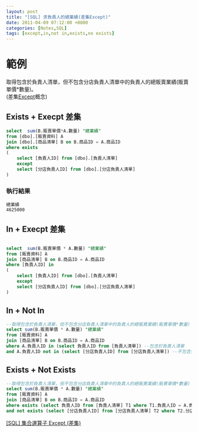 ```yaml
---
layout: post
title: "[SQL] 求負責人的總業績(差集Except)"
date: 2011-04-09 07:12:00 +0800
categories: [Notes,SQL]
tags: [except,in,not in,exists,no exists]
---
```


# 範例

取得包含於負責人清單，但不包含分店負責人清單中的負責人的總販賣業績(販賣單價*數量)。     
(差集[Except](https://riivalin.github.io/posts/2011/04/sql-29/)概念)

## Exists + Execpt 差集

```sql
select  sum(B.販賣單價*A.數量) "總業績"
from [dbo].[販賣資料] A
join [dbo].[商品清單] B on B.商品ID = A.商品ID
where exists
(
	select [負責人ID] from [dbo].[負責人清單]
	except
	select [分店負責人ID] from [dbo].[分店負責人清單]
)
```

### 執行結果

```
總業績
4625000
```

## In + Execpt 差集

```sql

select  sum(B.販賣單價 * A.數量) "總業績"
from [販賣資料] A
join [商品清單] B on B.商品ID = A.商品ID
where [負責人ID] in 
(
	select [負責人ID] from [dbo].[負責人清單]
	except
	select [分店負責人ID] from [dbo].[分店負責人清單]
) 
```

## In + Not In

```sql
--取得包含於負責人清單，但不包含分店負責人清單中的負責人的總販賣業績(販賣單價*數量)
select sum(B.販賣單價 * A.數量) "總業績"
from [販賣資料] A
join [商品清單] B on B.商品ID = A.商品ID
where A.負責人ID in (select 負責人ID from [負責人清單]) --包含於負責人清單
and A.負責人ID not in (select [分店負責人ID] from [分店負責人清單]) --不包含分店負責人清單
```

## Exists + Not Exists

```sql
--取得包含於負責人清單，但不包含分店負責人清單中的負責人的總販賣業績(販賣單價*數量)
select sum(B.販賣單價 * A.數量) "總業績" 
from [販賣資料] A
join [商品清單] B on B.商品ID = A.商品ID
where exists (select 負責人ID from [負責人清單] T1 where T1.負責人ID = A.負責人ID) --包含於負責人清單
and not exists (select [分店負責人ID] from [分店負責人清單] T2 where T2.分店負責人ID = A.負責人ID ) --不包含分店負責人清單
```


[[SQL] 集合運算子 Except (差集)](https://riivalin.github.io/posts/2011/04/sql-29/)